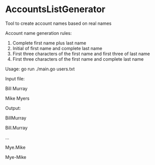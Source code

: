 # AccountsListGenerator
 Tool to create account names based on real names

Account name generation rules:
 1. Complete first name plus last name
 2. Initial of first name and complete last name
 3. First three characters of the first name and first three of last name
 4. First three characters of the first name and complete last name
 
 Usage: go run ./main.go users.txt
 
 Input file:
 
  Bill Murray
  
  Mike Myers



 Output:
 
  BillMurray
  
  Bill.Murray
  
  ...
  
  Mye.Mike
  
  Mye-Mike
  